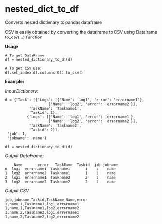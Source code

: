 # nested_dict_to_df
Converts nested dictionary to pandas dataframe

CSV is easily obtained by converting the dataframe to CSV using Dataframe to_csv(...) function

**Usage**

    # To get DataFrame
    df = nested_dictionary_to_df(d)

    # To get CSV use:
    df.set_index(df.columns[0]).to_csv()

**Example:**

*Input Dictionary:*

    d = {'Task': [{'Logs': [{'Name': 'log1', 'error': 'errorname1'},
                        {'Name': 'log2', 'error': 'errorname2'}],
               'TaskName': 'Taskname1',
               'Taskid': 1},
              {'Logs': [{'Name': 'log1', 'error': 'errorname1'},
                        {'Name': 'log2', 'error': 'errorname2'}],
               'TaskName': 'Taskname2',
               'Taskid': 2}],
     'job': 1,
     'jobname': 'name'}
 
    df = nested_dictionary_to_df(d)
    
 *Output DataFrame:*
 
        Name       error   TaskName  Taskid  job jobname
    0  log1  errorname1  Taskname1       1    1    name
    1  log2  errorname2  Taskname1       1    1    name
    2  log1  errorname1  Taskname2       2    1    name
    3  log2  errorname2  Taskname2       2    1    name

*Output CSV*

    job,jobname,Taskid,TaskName,Name,error
    1,name,1,Taskname1,log1,errorname1
    1,name,1,Taskname1,log2,errorname2
    1,name,2,Taskname2,log1,errorname1
    1,name,2,Taskname2,log2,errorname2
